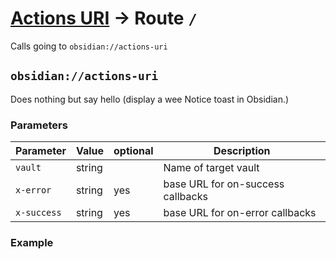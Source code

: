 # [Actions URI](index.html) → Route `/`
Calls going to `obsidian://actions-uri`


## `obsidian://actions-uri`
Does nothing but say hello (display a wee Notice toast in Obsidian.)

### Parameters
| Parameter   | Value  | optional | Description                       |
| ----------- | ------ | -------- | --------------------------------- |
| `vault`     | string |          | Name of target vault              |
| `x-error`   | string | yes      | base URL for on-success callbacks |
| `x-success` | string | yes      | base URL for on-error callbacks   | 


### Example
